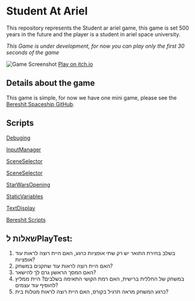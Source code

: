 # Student At Ariel

This repository represents the Student ar ariel game, this game is set 500 years in the future and the player is a student in ariel space university.

_This Game is under development, for now you can play only the first 30 seconds of the game_

![Game Screenshot](https://github.com/Game-Dev-Baram-Chahine/student-at-ariel-game/blob/main/pics/home.png)
[Play on itch.io](https://gamedevbc.itch.io/studentariel-spaceuniversity)

## Details about the game

This game is simple, for now we have one mini game, please see the [Bereshit Spaceship GitHub](https://github.com/Game-Dev-Baram-Chahine/bereshit-spaceship).

## Scripts

[Debuging](https://github.com/Game-Dev-Baram-Chahine/student-at-ariel-game/blob/main/Assets/Scripts/Debuging.cs)

[InputManager](https://github.com/Game-Dev-Baram-Chahine/student-at-ariel-game/blob/main/Assets/Scripts/InputManager.cs)

[SceneSelector](https://github.com/Game-Dev-Baram-Chahine/student-at-ariel-game/blob/main/Assets/Scripts/SceneSelector.cs)

[SceneSelector](https://github.com/Game-Dev-Baram-Chahine/student-at-ariel-game/blob/main/Assets/Scripts/SceneSelector.cs)

[StarWarsOpening](https://github.com/Game-Dev-Baram-Chahine/student-at-ariel-game/blob/main/Assets/Scripts/StarWarsOpening.cs)

[StaticVariables](https://github.com/Game-Dev-Baram-Chahine/student-at-ariel-game/blob/main/Assets/Scripts/StaticVariables.cs)

[TextDisplay](https://github.com/Game-Dev-Baram-Chahine/student-at-ariel-game/blob/main/Assets/Scripts/TextDisplay.cs)

[Bereshit Scripts](https://github.com/Game-Dev-Baram-Chahine/student-at-ariel-game/tree/main/Assets/Scripts/Bereshit)


## שאלות לPlayTest:
1. בשלב בחירת התואר יש רק שתי אופציות כרגע, האם היית רוצה לראות עוד אופציות?
2. האם היית רוצה לראות עוד שחקנים במשחק?
3. האם המסך הראשון גרם לך להישאר?
4. במשחק של החללית ברישית, האם רמת הקושי התאימה בשלבים? היית ממליץ להוסיף עוד עצמים?
5. כרגע המשחק מראה תרגיל בקורס, האם היית רוצה לראות מטלות בית?
